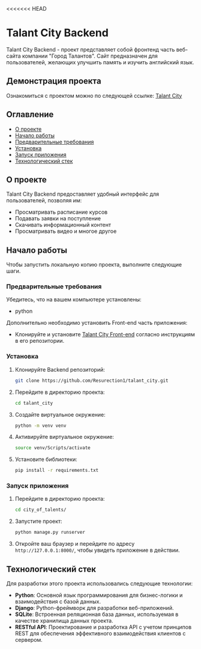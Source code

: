 <<<<<<< HEAD
# Talant City Backend

Talant City Backend - проект представляет собой фронтенд часть веб-сайта компании "Город Талантов". Сайт предназначен для пользователей, желающих улучшить память и изучить английский язык.

## Демонстрация проекта

Ознакомиться с проектом можно по следующей ссылке: [Talant City](https://talentcity.ru/)


## Оглавление

- [О проекте](#о-проекте)
- [Начало работы](#начало-работы)
- [Предварительные требования](#предварительные-требования)
- [Установка](#установка)
- [Запуск приложения](#запуск-приложения)
- [Технологический стек](#технологический-стек)


## О проекте

Talant City Backend предоставляет удобный интерфейс для пользователей, позволяя им:

- Просматривать расписание курсов
- Подавать заявки на поступление
- Скачивать информационный контент
- Просматривать видео и многое другое

## Начало работы

Чтобы запустить локальную копию проекта, выполните следующие шаги.

### Предварительные требования

Убедитесь, что на вашем компьютере установлены:

- python

Дополнительно необходимо установить Front-end часть приложения:

- Клонируйте и установите [Talant City Front-end](https://github.com/kuchenkodmitry/talant_city_frontend) согласно инструкциям в его репозитории.

### Установка

1. Клонируйте Backend репозиторий:
    ```sh
    git clone https://github.com/Resurection1/talant_city.git
    ```

2. Перейдите в директорию проекта:
    ```sh
    cd talant_city
    ```

3. Создайте виртуальное окружение:
    ```sh
    python -m venv venv
    ```
4. Активируйте виртуальное окружение:
    ```sh
    source venv/Scripts/activate
    ```
5. Установите библиотеки:
    ```sh
    pip install -r requirements.txt 
    ```

### Запуск приложения

1. Перейдите в директорию проекта:
    ```sh
    cd city_of_talents/
    ```
2. Запустите проект:
    ```sh
    python manage.py runserver
    ```

3. Откройте ваш браузер и перейдите по адресу `http://127.0.0.1:8000/`, чтобы увидеть приложение в действии.

## Технологический стек

Для разработки этого проекта использовались следующие технологии:

- **Python**: Основной язык программирования для бизнес-логики и взаимодействия с базой данных.
- **Django**: Python-фреймворк для разработки веб-приложений.
- **SQLite**: Встроенная реляционная база данных, используемая в качестве хранилища данных проекта.
- **RESTful API**: Проектирование и разработка API с учетом принципов REST для обеспечения эффективного взаимодействия клиентов с сервером.

